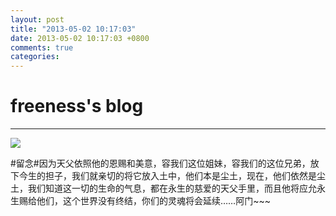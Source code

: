 ```yaml
---
layout: post
title: "2013-05-02 10:17:03"
date: 2013-05-02 10:17:03 +0800
comments: true
categories: 
---
```


# freeness's blog

----------

![](http://okqmqrbgo.bkt.clouddn.com/201305021017031.jpg)

>
\#留念\#因为天父依照他的恩赐和美意，容我们这位姐妹，容我们的这位兄弟，放下今生的担子，我们就亲切的将它放入土中，他们本是尘土，现在，他们依然是尘土，我们知道这一切的生命的气息，都在永生的慈爱的天父手里，而且他将应允永生赐给他们，这个世界没有终结，你们的灵魂将会延续……阿门~~~